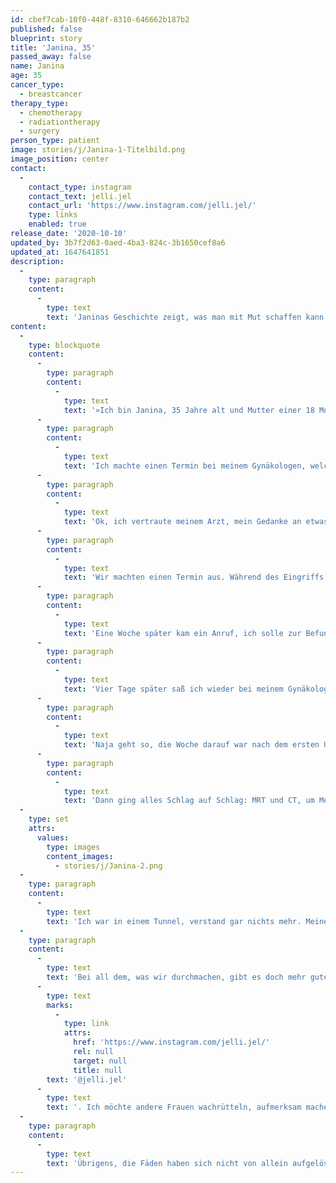 ```yaml
---
id: cbef7cab-10f0-448f-8310-646662b187b2
published: false
blueprint: story
title: 'Janina, 35'
passed_away: false
name: Janina
age: 35
cancer_type:
  - breastcancer
therapy_type:
  - chemotherapy
  - radiationtherapy
  - surgery
person_type: patient
image: stories/j/Janina-1-Titelbild.png
image_position: center
contact:
  -
    contact_type: instagram
    contact_text: jelli.jel
    contact_url: 'https://www.instagram.com/jelli.jel/'
    type: links
    enabled: true
release_date: '2020-10-10'
updated_by: 3b7f2d63-0aed-4ba3-824c-3b1650cef8a6
updated_at: 1647641851
description:
  -
    type: paragraph
    content:
      -
        type: text
        text: 'Janinas Geschichte zeigt, was man mit Mut schaffen kann. Auf ihrem Account erzählte sie von ihrer Erkrankung, zeigt Stärke und macht darauf aufmerksam, wie wichtig es ist, für sich einzustehen.'
content:
  -
    type: blockquote
    content:
      -
        type: paragraph
        content:
          -
            type: text
            text: '»Ich bin Janina, 35 Jahre alt und Mutter einer 18 Monate alten Tochter. Im Februar tastete ich das erste Mal einen Knoten in der rechten Brust. Ich hab mich immer mal wieder abgetastet, nicht regelmäßig, aber ab und an. Brustkrebs war für mich so eine Krankheit ab 50 Jahren und daher ganz weit weg. Auf einmal war da aber diese Unsicherheit: Was ist das da?'
      -
        type: paragraph
        content:
          -
            type: text
            text: 'Ich machte einen Termin bei meinem Gynäkologen, welcher einen Ultraschall des Knotens machte. Entwarnung: Mikrokalk. Haben viele Frauen, nichts Bedenkliches. – Ich hakte nach. – ›Brustkrebs wächst über Jahre, Sie sind viel zu jung. 10 Jahre älter, dann würde ich das anders beurteilen. Wir gucken in drei Monaten, anders wird das im Brustzentrum auch nicht gemacht.‹'
      -
        type: paragraph
        content:
          -
            type: text
            text: 'Ok, ich vertraute meinem Arzt, mein Gedanke an etwas Böses war verschwunden. Drei Monate später: Wieder ein Ultraschall, mit gleichem Ergebnis. Der Knoten stört mich. Ich fühle immer wieder, ob es sich anders anfühlt. – ›Das ist kein Krebs, aber wenn es Sie so stört, dann schneiden wir den Knoten ambulant raus, im Krankenhaus machen die das nicht so gerne.‹'
      -
        type: paragraph
        content:
          -
            type: text
            text: 'Wir machten einen Termin aus. Während des Eingriffs machte ich noch Witze. Danach war ich etwas entsetzt über die Narbe: Sah etwas aus wie Spießbraten. Die Fäden sollten sich allein auflösen. Das Gewebe wurde eingeschickt, weil wir uns ja jetzt die Mühe mit dem Rausschneiden gemacht hatten. Für mich war die Sache erledigt, ich muss ja nicht mal zur Wundkontrolle …'
      -
        type: paragraph
        content:
          -
            type: text
            text: 'Eine Woche später kam ein Anruf, ich solle zur Befundbesprechung kommen, ein Wert sei auffällig, aber es fehlen noch weitere Ergebnisse. – Hä? Was ist denn jetzt los?'
      -
        type: paragraph
        content:
          -
            type: text
            text: 'Vier Tage später saß ich wieder bei meinem Gynäkologen, der mir etwas von ›DCIS‹ – einer Krebsvorstufe – erzählte. Eine Chemotherapie müsse ich aber nicht machen: ›Sie haben keinen Krebs! Davon sind Sie Lichtjahre entfernt!‹'
      -
        type: paragraph
        content:
          -
            type: text
            text: 'Naja geht so, die Woche darauf war nach dem ersten Ultraschall im Brustzentrum klar, dass in meiner Brust so einiges los war und der Lymphknoten auch nicht gut aussah. Die schwarzen Löcher auf dem Schall habe sogar ich als Laie gesehen.'
      -
        type: paragraph
        content:
          -
            type: text
            text: 'Dann ging alles Schlag auf Schlag: MRT und CT, um Metastasen auszuschließen, Leber-Sonografie, weil dort etwas Verdächtiges gesehen wurde, Skelet-Scan, fünf Biopsien… Am Ende des Tages hieß es: ›Sie haben Brustkrebs und leider Metastasen im Lymphknoten. Wir werden eine Chemotherapie machen, Ihre Brust entfernen und bestrahlen.‹ – Bäm, das volle Programm.'
  -
    type: set
    attrs:
      values:
        type: images
        content_images:
          - stories/j/Janina-2.png
  -
    type: paragraph
    content:
      -
        type: text
        text: 'Ich war in einem Tunnel, verstand gar nichts mehr. Meine Gedanken kreisten nur um unsere Tochter, meinen Freund immer an meiner Seite, funktionierte nur noch. ›Herr Dr., ich kann nicht sterben, meine Kleine braucht mich, ich will sie doch aufwachsen sehen.‹, der meist gesagte Satz während all der Untersuchungen und der präsenteste in meinem Kopf.'
  -
    type: paragraph
    content:
      -
        type: text
        text: 'Bei all dem, was wir durchmachen, gibt es doch mehr gute als schlechte Tage. Krebs zu haben und eine Chemotherapie durchzustehen ist kein Spaziergang, die Angst ist dein stetiger Begleiter, aber es ist trotzdem machbar. Ich möchte Mut machen. – Darüber erzähle ich auf meinem Account '
      -
        type: text
        marks:
          -
            type: link
            attrs:
              href: 'https://www.instagram.com/jelli.jel/'
              rel: null
              target: null
              title: null
        text: '@jelli.jel'
      -
        type: text
        text: '. Ich möchte andere Frauen wachrütteln, aufmerksam machen, dass es jede treffen kann – egal wie alt – und dass man sich nicht abwimmeln lassen sollte. Hört auf euer Gefühl.'
  -
    type: paragraph
    content:
      -
        type: text
        text: 'Übrigens, die Fäden haben sich nicht von allein aufgelöst.«'
---
```

